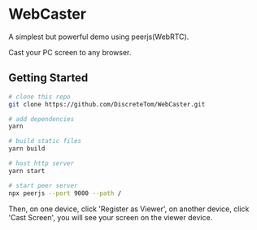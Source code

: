 # WebCaster

A simplest but powerful demo using peerjs(WebRTC).

Cast your PC screen to any browser.

## Getting Started

```bash
# clone this repo
git clone https://github.com/DiscreteTom/WebCaster.git

# add dependencies
yarn

# build static files
yarn build

# host http server
yarn start

# start peer server
npx peerjs --port 9000 --path /
```

Then, on one device, click 'Register as Viewer', on another device, click 'Cast Screen', you will see your screen on the viewer device.
